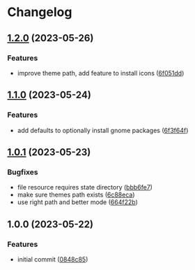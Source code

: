 # Changelog

## [1.2.0](https://github.com/rolehippie/gnome/compare/v1.1.0...v1.2.0) (2023-05-26)


### Features

* improve theme path, add feature to install icons ([6f051dd](https://github.com/rolehippie/gnome/commit/6f051ddfb1c0cac5fe429c75a384f7689b604135))

## [1.1.0](https://github.com/rolehippie/gnome/compare/v1.0.1...v1.1.0) (2023-05-24)


### Features

* add defaults to optionally install gnome packages ([6f3f64f](https://github.com/rolehippie/gnome/commit/6f3f64fda3f94393fa3bf82be64b8453406a48cb))

## [1.0.1](https://github.com/rolehippie/gnome/compare/v1.0.0...v1.0.1) (2023-05-23)


### Bugfixes

* file resource requires state directory ([bbb6fe7](https://github.com/rolehippie/gnome/commit/bbb6fe76a0c2456d055f2b9a27d3e4c8dd955d6e))
* make sure themes path exists ([6c88eca](https://github.com/rolehippie/gnome/commit/6c88eca1bedbb60575be22e8955751a8319f31ad))
* use right path and better mode ([664f22b](https://github.com/rolehippie/gnome/commit/664f22b1535f2d987420eb7c4748a6988065d49f))

## 1.0.0 (2023-05-22)


### Features

* initial commit ([0848c85](https://github.com/rolehippie/gnome/commit/0848c85a6b1ac080f081b40f87886b906a211a86))
